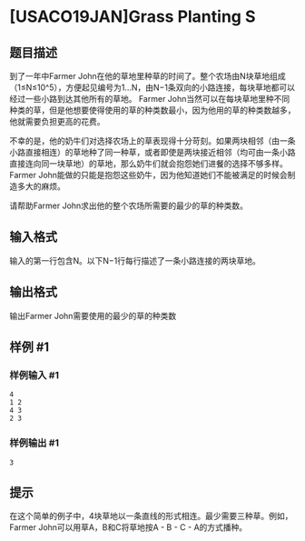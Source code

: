 # [USACO19JAN]Grass Planting S

## 题目描述

到了一年中Farmer John在他的草地里种草的时间了。整个农场由N块草地组成（1≤N≤10^5），方便起见编号为1…N，由N−1条双向的小路连接，每块草地都可以经过一些小路到达其他所有的草地。
Farmer John当然可以在每块草地里种不同种类的草，但是他想要使得使用的草的种类数最小，因为他用的草的种类数越多，他就需要负担更高的花费。

不幸的是，他的奶牛们对选择农场上的草表现得十分苛刻。如果两块相邻（由一条小路直接相连）的草地种了同一种草，或者即使是两块接近相邻（均可由一条小路直接连向同一块草地）的草地，那么奶牛们就会抱怨她们进餐的选择不够多样。Farmer John能做的只能是抱怨这些奶牛，因为他知道她们不能被满足的时候会制造多大的麻烦。

请帮助Farmer John求出他的整个农场所需要的最少的草的种类数。

## 输入格式

输入的第一行包含N。以下N−1行每行描述了一条小路连接的两块草地。

## 输出格式

输出Farmer John需要使用的最少的草的种类数

## 样例 #1

### 样例输入 #1
```
4
1 2
4 3
2 3
```

### 样例输出 #1

```
3
```

## 提示

在这个简单的例子中，4块草地以一条直线的形式相连。最少需要三种草。例如，Farmer John可以用草A，B和C将草地按A - B - C - A的方式播种。
